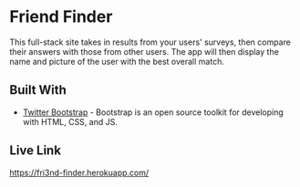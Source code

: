 # Friend Finder

This full-stack site takes in results from your users' surveys, then compare their answers with those from other users. The app will then display the name and picture of the user with the best overall match. 

## Built With

* [Twitter Bootstrap](https://getbootstrap.com/) - Bootstrap is an open source toolkit for developing with HTML, CSS, and JS.

## Live Link

https://fri3nd-finder.herokuapp.com/